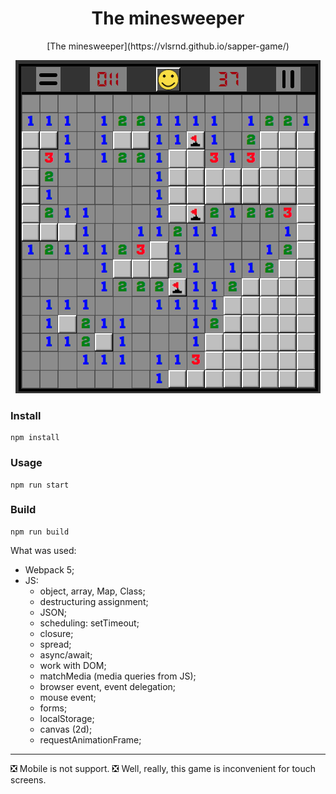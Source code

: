<h1 align="center">The minesweeper</h1>
<p align="center">[The minesweeper](https://vlsrnd.github.io/sapper-game/)</p>
<p align="center">
<img src="./readme-assets/game16x16.png" alt="game">
</p>

### Install
```
npm install
```
### Usage
```
npm run start
```
### Build
```
npm run build
```

What was used:
- Webpack 5;
- JS:
  + object, array, Map, Class;
  + destructuring assignment;
  + JSON;
  + scheduling: setTimeout;
  + closure;
  + spread;
  + async/await;
  + work with DOM;
  + matchMedia (media queries from JS);
  + browser event, event delegation;
  + mouse event;
  + forms;
  + localStorage;
  + canvas (2d);
  + requestAnimationFrame;
____
:negative_squared_cross_mark: Mobile is not support. :negative_squared_cross_mark:
Well, really, this game is inconvenient for touch screens.
